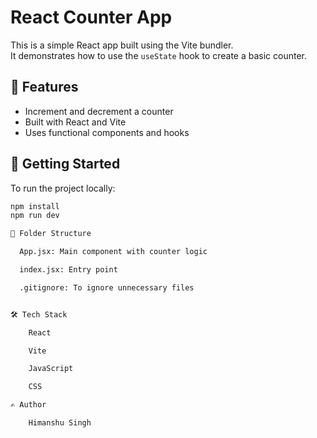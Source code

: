 # React Counter App

This is a simple React app built using the Vite bundler.  
It demonstrates how to use the `useState` hook to create a basic counter.

## 🔧 Features

- Increment and decrement a counter
- Built with React and Vite
- Uses functional components and hooks

## 🚀 Getting Started

To run the project locally:

```bash
npm install
npm run dev

📂 Folder Structure

  App.jsx: Main component with counter logic

  index.jsx: Entry point

  .gitignore: To ignore unnecessary files


🛠️ Tech Stack

    React

    Vite

    JavaScript

    CSS

✍️ Author

    Himanshu Singh